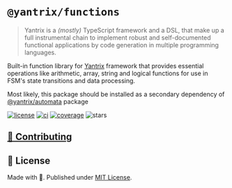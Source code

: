 # `@yantrix/functions`

>Yantrix is a _(mostly)_ TypeScript framework and a DSL, that make up a full instrumental chain to implement robust and self-documented functional applications by code generation in multiple programming languages.

Built-in function library for [Yantrix](https://tfcp68.github.io/yantrix/) framework that provides essential operations like arithmetic, array, string and logical functions for use in FSM's state transitions and data processing.

Most likely, this package should be installed as a secondary dependency of [@yantrix/automata](https://www.npmjs.com/package/@yantrix/automata) package

<a href="https://github.com/tfcp68/yantrix/blob/main/LICENSE" target="_blank"><img src="https://img.shields.io/github/license/tfcp68/yantrix" alt="license"></a>
	<a href="https://github.com/tfcp68/yantrix/actions/workflows/tests.yml" target="_blank"><img src="https://github.com/tfcp68/yantrix/actions/workflows/tests.yml/badge.svg" alt="ci"></a>
	<a href="https://codecov.io/gh/tfcp68/yantrix" target="_blank"><img src="https://img.shields.io/codecov/c/gh/tfcp68/yantrix/main" alt="coverage"></a>
	<img src="https://img.shields.io/github/stars/tfcp68/yantrix" alt="stars">
  
## [🌱 Contributing](https://tfcp68.github.io/yantrix/contributing/)  
## 📜 License

Made with 💜. Published under [MIT License](./LICENSE).
